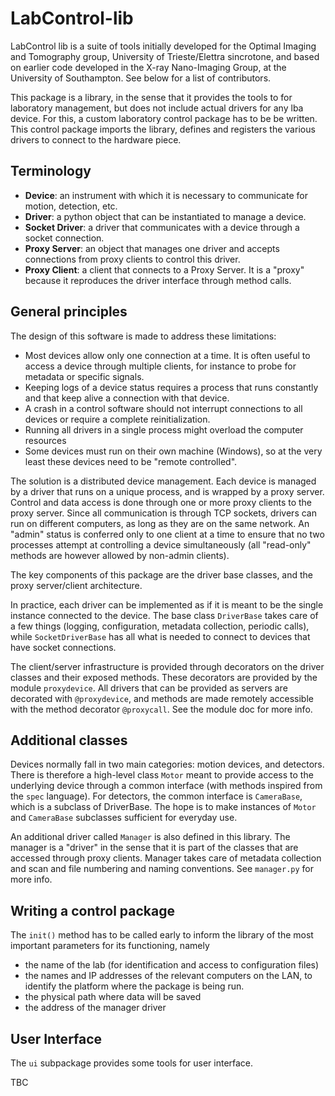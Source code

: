 # LabControl-lib

LabControl lib is a suite of tools initially developed for the Optimal Imaging and Tomography group, University of Trieste/Elettra sincrotone, and based on earlier code developed in the X-ray Nano-Imaging Group, at the University of Southampton. See below for a list of contributors.

This package is a library, in the sense that it provides the tools to for laboratory management, but does not include actual drivers for any lba device. For this, a custom laboratory control package has to be be written. This control package imports the library, defines and registers the various drivers to connect to the hardware piece. 

Terminology
-----------
* **Device**: an instrument with which it is necessary to communicate for motion, detection, etc.
* **Driver**: a python object that can be instantiated to manage a device.
* **Socket Driver**: a driver that communicates with a device through a socket connection.
* **Proxy Server**: an object that manages one driver and accepts connections from proxy clients to control this driver.
* **Proxy Client**: a client that connects to a Proxy Server. It is a "proxy" because it reproduces the driver interface through method calls.

General principles
------------------
The design of this software is made to address these limitations:
- Most devices allow only one connection at a time. It is often useful to access a device through multiple clients, for instance to probe for metadata or specific signals.
- Keeping logs of a device status requires a process that runs constantly and that keep alive a connection with that device.
- A crash in a control software should not interrupt connections to all devices or require a complete reinitialization.
- Running all drivers in a single process might overload the computer resources
- Some devices must run on their own machine (Windows), so at the very least these devices need to be "remote controlled".

The solution is a distributed device management. Each device is managed by a driver that runs on a unique process, and is wrapped by a proxy server. Control and data access is done through one or more proxy clients to the proxy server. Since all communication is through TCP sockets, drivers can run on different computers, as long as they are on the same network. An "admin" status is conferred only to one client at a time to ensure that no two processes attempt at controlling a device simultaneously (all "read-only" methods are however allowed by non-admin clients).

The key components of this package are the driver base classes, and the proxy server/client architecture.

In practice, each driver can be implemented as if it is meant to be the single instance connected to the device. The base class `DriverBase` takes care of a few things (logging, configuration, metadata collection, periodic calls), while `SocketDriverBase` has all what is needed to connect to devices that have socket connections.

The client/server infrastructure is provided through decorators on the driver classes and their exposed methods. These decorators are provided by the module `proxydevice`. All drivers that can be provided as servers are decorated with `@proxydevice`, and methods are made remotely accessible with the method decorator `@proxycall`. See the module doc for more info.

Additional classes
------------------
Devices normally fall in two main categories: motion devices, and detectors. There  is therefore a high-level class `Motor` meant to provide access to the underlying device through a common interface (with methods inspired from the `spec` language). For detectors, the common interface is `CameraBase`, which is a subclass of DriverBase. The hope is to make instances of `Motor` and `CameraBase` subclasses sufficient for everyday use. 

An additional driver called `Manager` is also defined in this library. The manager is a "driver" in the sense that it is part of the classes that are accessed through proxy clients. Manager takes care of metadata collection and scan and file numbering and naming conventions. See `manager.py` for more info. 

Writing a control package
-------------------------
The `init()` method has to be called early to inform the library of the most important parameters for its functioning, namely
 * the name of the lab (for identification and access to configuration files)
 * the names and IP addresses of the relevant computers on the LAN, to identify the platform where the package is being run.
 * the physical path where data will be saved
 * the address of the manager driver

User Interface
--------------
The `ui` subpackage provides some tools for user interface. 

TBC
